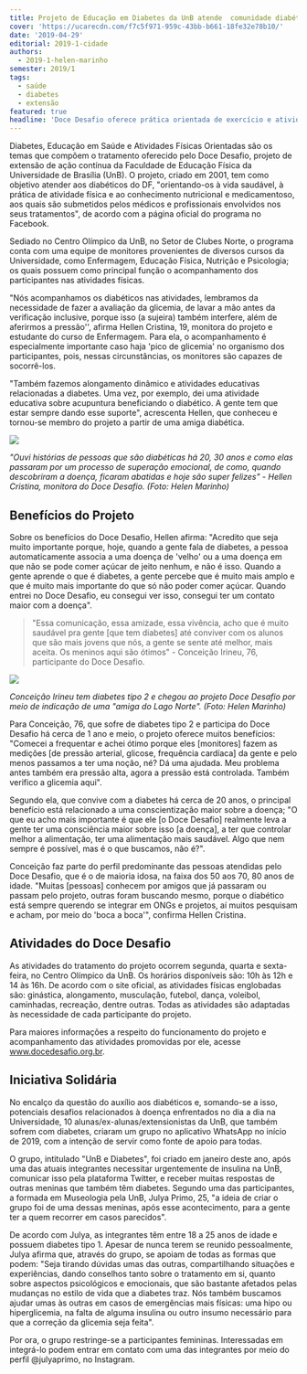 ```yaml
---
title: Projeto de Educação em Diabetes da UnB atende  comunidade diabética do DF
cover: 'https://ucarecdn.com/f7c5f971-959c-43bb-b661-18fe32e78b10/'
date: '2019-04-29'
editorial: 2019-1-cidade
authors:
  - 2019-1-helen-marinho
semester: 2019/1
tags:
  - saúde
  - diabetes
  - extensão
featured: true
headline: 'Doce Desafio oferece prática orientada de exercício e atividades físicas '
---
```

Diabetes, Educação em Saúde e Atividades Físicas Orientadas são os temas que compõem o tratamento oferecido pelo Doce Desafio, projeto de extensão de ação contínua da Faculdade de Educação Física da Universidade de Brasília (UnB). O projeto, criado em 2001, tem como objetivo atender aos diabéticos do DF, "orientando-os à vida saudável, à prática de atividade física e ao conhecimento nutricional e medicamentoso, aos quais são submetidos pelos médicos e profissionais envolvidos nos seus tratamentos", de acordo com a página oficial do programa no Facebook.

Sediado no Centro Olímpico da UnB, no Setor de Clubes Norte, o programa conta com uma equipe de monitores provenientes de diversos cursos da Universidade, como Enfermagem, Educação Física, Nutrição e Psicologia; os quais possuem como principal função o acompanhamento dos participantes nas atividades físicas.

"Nós acompanhamos os diabéticos nas atividades, lembramos da necessidade de fazer a avaliação da glicemia, de lavar a mão antes da verificação inclusive, porque isso (a sujeira) também interfere, além de aferirmos a pressão'', afirma Hellen Cristina, 19, monitora do projeto e estudante do curso de Enfermagem. Para ela, o acompanhamento é especialmente importante caso haja 'pico de glicemia' no organismo dos participantes, pois, nessas circunstâncias, os monitores são capazes de socorrê-los.

"Também fazemos alongamento dinâmico e atividades educativas relacionadas a diabetes. Uma vez, por exemplo, dei uma atividade educativa sobre acupuntura beneficiando o diabético. A gente tem que estar sempre dando esse suporte", acrescenta Hellen, que conheceu e tornou-se membro do projeto a partir de uma amiga diabética.

![](https://ucarecdn.com/50885498-f1be-479f-9890-85c59a0dcec3/)

_"Ouvi histórias de pessoas que são diabéticas há 20, 30 anos e como elas passaram por um processo de superação emocional, de como, quando descobriram a doença, ficaram abatidas e hoje são super felizes" - Hellen Cristina, monitora do Doce Desafio. (Foto: Helen Marinho)_

## Benefícios do Projeto

Sobre os benefícios do Doce Desafio, Hellen afirma: "Acredito que seja muito importante porque, hoje, quando a gente fala de diabetes, a pessoa automaticamente associa a uma doença de 'velho' ou a uma doença em que não se pode comer açúcar de jeito nenhum, e não é isso. Quando a gente aprende o que é diabetes, a gente percebe que é muito mais amplo e que é muito mais importante do que só não poder comer açúcar. Quando entrei no Doce Desafio, eu consegui ver isso, consegui ter um contato maior com a doença".

> "Essa comunicação, essa amizade, essa vivência, acho que é muito saudável pra gente \[que tem diabetes] até conviver com os alunos que são mais jovens que nós, a gente se sente até melhor, mais aceita. Os meninos aqui são ótimos" - Conceição Irineu, 76, participante do Doce Desafio.

![](https://ucarecdn.com/a41a01f5-c66b-449f-b93d-5d37930f0ea5/)

_Conceição Irineu tem diabetes tipo 2 e chegou ao projeto Doce Desafio por meio de indicação de uma "amiga do Lago Norte". (Foto: Helen Marinho)_

Para Conceição, 76, que sofre de diabetes tipo 2 e participa do Doce Desafio há cerca de 1 ano e meio, o projeto oferece muitos benefícios: "Comecei a frequentar e achei ótimo porque eles \[monitores] fazem as medições \[de pressão arterial, glicose, frequência cardíaca] da gente e pelo menos passamos a ter uma noção, né? Dá uma ajudada. Meu problema antes também era pressão alta, agora a pressão está controlada. Também verifico a glicemia aqui".

Segundo ela, que convive com a diabetes há cerca de 20 anos, o principal benefício está relacionado a uma conscientização maior sobre a doença; "O que eu acho mais importante é que ele \[o Doce Desafio] realmente leva a gente ter uma consciência maior sobre isso \[a doença], a ter que controlar melhor a alimentação, ter uma alimentação mais saudável. Algo que nem sempre é possível, mas é o que buscamos, não é?".

Conceição faz parte do perfil predominante das pessoas atendidas pelo Doce Desafio, que é o de maioria idosa, na faixa dos 50 aos 70, 80 anos de idade. "Muitas \[pessoas] conhecem por amigos que já passaram ou passam pelo projeto, outras foram buscando mesmo, porque o diabético está sempre querendo se integrar em ONGs e projetos, aí muitos pesquisam e acham,  por meio do 'boca a boca'", confirma Hellen Cristina.

## Atividades do Doce Desafio

As atividades do tratamento do projeto ocorrem segunda, quarta e sexta-feira, no Centro Olímpico da UnB. Os horários disponíveis são: 10h às 12h e 14 às 16h. De acordo com o site oficial, as atividades físicas englobadas são: ginástica, alongamento, musculação, futebol, dança, voleibol, caminhadas, recreação, dentre outras. Todas as atividades são adaptadas às necessidade de cada participante do projeto. 

Para maiores informações a respeito do funcionamento do projeto e acompanhamento das atividades promovidas por ele, acesse www.docedesafio.org.br.

## Iniciativa Solidária

No encalço da questão do auxílio aos diabéticos e, somando-se a isso, potenciais desafios relacionados à doença enfrentados no dia a dia na Universidade, 10 alunas/ex-alunas/extensionistas da UnB, que também sofrem com diabetes, criaram um grupo no aplicativo WhatsApp no início de 2019, com a intenção de servir como fonte de apoio para todas.

O grupo, intitulado "UnB e Diabetes", foi criado em janeiro deste ano, após uma das atuais integrantes necessitar urgentemente de insulina na UnB, comunicar isso pela plataforma Twitter, e receber muitas respostas de outras meninas que também têm diabetes. Segundo uma das participantes, a formada em Museologia pela UnB, Julya Primo, 25, "a ideia de criar o grupo foi de uma dessas meninas, após esse acontecimento, para a gente ter a quem recorrer em casos parecidos".

De acordo com Julya, as integrantes têm entre 18 a 25 anos de idade e possuem diabetes tipo 1. Apesar de nunca terem se reunido pessoalmente, Julya afirma que, através do grupo, se apoiam de todas as formas que podem: "Seja tirando dúvidas umas das outras, compartilhando situações e experiências, dando conselhos tanto sobre o tratamento em si, quanto sobre aspectos psicológicos e emocionais, que são bastante afetados pelas mudanças no estilo de vida que a diabetes traz. Nós também buscamos ajudar umas às outras em casos de emergências mais físicas: uma hipo ou hiperglicemia, na falta de alguma insulina ou outro insumo necessário para que a correção da glicemia seja feita". 

Por ora, o grupo restringe-se a participantes femininas. Interessadas em integrá-lo podem entrar em contato com uma das integrantes por meio do perfil @julyaprimo, no Instagram.
